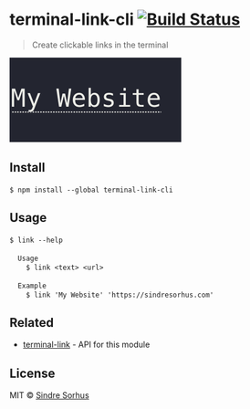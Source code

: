 # terminal-link-cli [![Build Status](https://travis-ci.org/sindresorhus/terminal-link-cli.svg?branch=master)](https://travis-ci.org/sindresorhus/terminal-link-cli)

> Create clickable links in the terminal

<img src="screenshot.gif" width="301">


## Install

```
$ npm install --global terminal-link-cli
```


## Usage

```
$ link --help

  Usage
    $ link <text> <url>

  Example
    $ link 'My Website' 'https://sindresorhus.com'
```


## Related

- [terminal-link](https://github.com/sindresorhus/terminal-link) - API for this module


## License

MIT © [Sindre Sorhus](https://sindresorhus.com)
